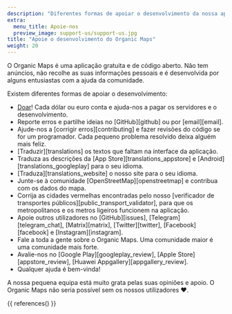 ```yaml
---
description: "Diferentes formas de apoiar o desenvolvimento da nossa aplicação gratuita"
extra:
  menu_title: Apoie-nos
  preview_image: support-us/support-us.jpg
title: "Apoie o desenvolvimento do Organic Maps"
weight: 20
---
```


O Organic Maps é uma aplicação gratuita e de código aberto. Não tem
anúncios, não recolhe as suas informações pessoais e é desenvolvida por
alguns entusiastas com a ajuda da comunidade.

Existem diferentes formas de apoiar o desenvolvimento:

- [Doar](@/donate/index.md)! Cada dólar ou euro conta e ajuda-nos a pagar os
  servidores e o desenvolvimento.
- Reporte erros e partilhe ideias no [GitHub][github] ou por [email][email].
- Ajude-nos a [corrigir erros][contributing] e fazer revisões do código se
  for um programador. Cada pequeno problema resolvido deixa alguém mais
  feliz.
- [Traduzir][translations] os textos que faltam na interface da aplicação.
- Traduza as descrições da [App Store][translations_appstore] e
  [Android][translations_googleplay] para o seu idioma.
- [Traduza][translations_website] o nosso site para o seu idioma.
- Junte-se à comunidade [OpenStreetMap][openstreetmap] e contribua com os
  dados do mapa.
- Corrija as cidades vermelhas encontradas pelo nosso [verificador de
  transportes públicos][public_transport_validator], para que os
  metropolitanos e os metros ligeiros funcionem na aplicação.
- Apoie outros utilizadores no [GitHub][issues], [Telegram][telegram_chat],
  [Matrix][matrix], [Twitter][twitter], [Facebook][facebook] e
  [Instagram][instagram].
- Fale a toda a gente sobre o Organic Maps. Uma comunidade maior é uma
  comunidade mais forte.
- Avalie-nos no [Google Play][googleplay_review], [Apple
  Store][appstore_review], [Huawei Appgallery][appgallery_review].
- Qualquer ajuda é bem-vinda!

A nossa pequena equipa está muito grata pelas suas opiniões e apoio. O
Organic Maps não seria possível sem os nossos utilizadores ❤️.

{{ references() }}
